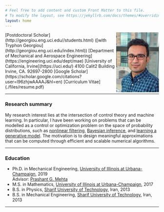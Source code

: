 ```yaml
---
# Feel free to add content and custom Front Matter to this file.
# To modify the layout, see https://jekyllrb.com/docs/themes/#overriding-theme-defaults
layout: home
---
```

<img style="float: right;"  src="./images/Amir.jpg" width="140"/>
[Postdoctoral Scholar](http://georgiou.eng.uci.edu//students.html) ([with Tryphon Georgiou](http://georgiou.eng.uci.edu/index.html))   
[Department of Mechanical and Aerospace Engineering](https://engineering.uci.edu/dept/mae)   
[University of California, Irvine](https://uci.edu/)   
4100 Calit2 Building  
Irvine, CA. 92697-2800  
<amirhoseintghv@gmail.com>  
[Google Scholar](https://scholar.google.com/citations?user=l96zhjwAAAAJ&hl=en)  
[Curriculum Vitae](./files/resume.pdf)
<br />

---
### Research summary
My research interest lies at the intersection of control theory and machine learning. In particular, I have been working on problems that can be modelled as a control or optimization problem on the space of probability distributions, such as [nonlinear filtering](), [Bayesian inference](), and [learning a generative model](). The motivation is to design meaningful approximations that can be computed through efficient and scalable numerical algorithms. 

---
### Education
- Ph.D. in Mechanical Engineering, [University of Illinois at Urbana-Champaign](https://illinois.edu/), 2019    
Advisor: [Prashant G. Mehta](http://mehta.mechse.illinois.edu/)
- M.S. in Mathematics, [University of Illinois at Urbana-Champaign](https://illinois.edu/), 2017
- B.S. in Physics, [Sharif University of Technology](http://www.sharif.ir/web/en/), Iran, 2013  
- B.S. in  Mechanical Engineering, [Sharif University of Technology](http://www.sharif.ir/web/en/), Iran, 2013  

----
